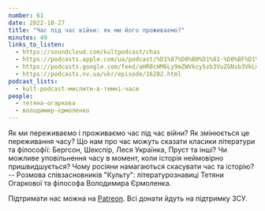 ```yaml
---
number: 61
date: 2022-10-27
title: "Час під час війни: як ми його проживаємо?"
minutes: 49
links_to_listen:
  - https://soundcloud.com/kultpodcast/chas
  - https://podcasts.apple.com/ua/podcast/%D1%87%D0%B0%D1%81-%D0%BF%D1%96%D0%B4-%D1%87%D0%B0%D1%81-%D0%B2%D1%96%D0%B9%D0%BD%D0%B8-%D1%8F%D0%BA-%D0%BC%D0%B8-%D0%B9%D0%BE%D0%B3%D0%BE-%D0%BF%D1%80%D0%BE%D0%B6%D0%B8%D0%B2%D0%B0%D1%94%D0%BC%D0%BE/id1581339249?i=1000584125031
  - https://podcasts.google.com/feed/aHR0cHM6Ly9mZWVkcy5zb3VuZGNsb3VkLmNvbS91c2Vycy9zb3VuZGNsb3VkOnVzZXJzOjg5MjM3MjAyNy9zb3VuZHMucnNz/episode/dGFnOnNvdW5kY2xvdWQsMjAxMDp0cmFja3MvMTM3MTIzNjMyOQ?sa=X&ved=0CA0QkfYCahcKEwjY_ub0gJr7AhUAAAAAHQAAAAAQAQ
  - https://podcasts.nv.ua/ukr/episode/16282.html
podcast_lists:
  - kult-podcast-мислити-в-темні-часи
people:
  - тетяна-огаркова
  - володимир-єрмоленко
---
```


Як ми переживаємо і проживаємо час під час війни? Як змінюється це переживання
часу? Що нам про час можуть сказати класики літератури та філософії: Бергсон,
Шекспір, Леся Українка, Пруст та інші? Чи можливе уповільнення часу в момент,
коли історія неймовірно пришвидшується? Чому росіяни намагаються скасувати
час та історію? -- Розмова співзасновників "Культу": літературознавиці Тетяни
Огаркової та філософа Володимира Єрмоленка.

Підтримати нас можна на [Patreon][1]. Всі донати йдуть на підтримку ЗСУ.

[1]: https://patreon.com/kultpodcast
